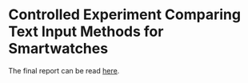# Controlled Experiment Comparing Text Input Methods for Smartwatches
The final report can be read [here](https://github.com/antoineviscardi/ZoomKeyboardStudy/edit/master/final_report.pdf).
